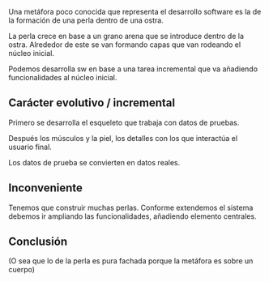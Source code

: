 Una metáfora poco conocida que representa el desarrollo software es la de la formación de una perla dentro de una ostra.

La perla crece en base a un grano arena que se introduce dentro de la ostra. Alrededor de este se van formando capas que van rodeando el núcleo inicial.

Podemos desarrolla sw en base a una tarea incremental que va añadiendo funcionalidades al núcleo inicial.

## Carácter evolutivo / incremental

Primero se desarrolla el esqueleto que trabaja con datos de pruebas.

Después los músculos y la piel, los detalles con los que interactúa el usuario final. 

Los datos de prueba se convierten en datos reales.


## Inconveniente

Tenemos que construir muchas perlas. Conforme extendemos el sistema debemos ir ampliando las funcionalidades, añadiendo elemento centrales.

## Conclusión

(O sea que lo de la perla es pura fachada porque la metáfora es sobre un cuerpo)
